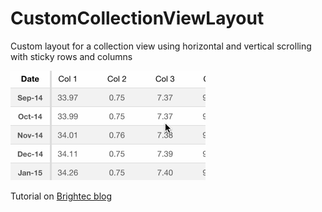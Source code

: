 CustomCollectionViewLayout
==========================

Custom layout for a collection view using horizontal and vertical scrolling with sticky rows and columns

![alt tag](https://github.com/brightec/CustomCollectionViewLayout/blob/master/customCollectionLayoutDemo.gif)

Tutorial on <a href="http://www.brightec.co.uk/blog">Brightec blog</a>
